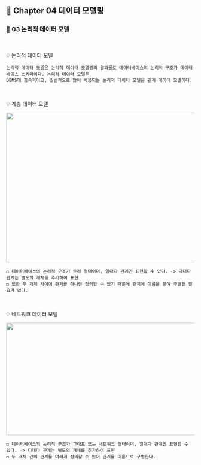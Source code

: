 ## 📒 Chapter 04 데이터 모델링
### 📗 03 논리적 데이터 모델
</br>

💡 논리적 데이터 모델

    논리적 데이터 모델은 논리적 데이터 모델링의 결과물로 데이터베이스의 논리적 구조가 데이터베이스 스키마이다. 논리적 데이터 모델은
    DBMS에 종속적이고, 일반적으로 많이 사용되는 논리적 데이터 모델은 관계 데이터 모델이다.
</br>

💡 계층 데이터 모델
<p align="center"><img src="https://user-images.githubusercontent.com/45066381/137844037-140a7e93-5675-4698-9a3b-87dea0648707.jpg" width="800" height="400"/></p>

    ◻️ 데이터베이스의 논리적 구조가 트리 형태이며, 일대다 관계만 표현할 수 있다. -> 다대다 관계는 별도의 개체를 추가하여 표현
    ◻️ 또한 두 개체 사이에 관계를 하나만 정의할 수 있기 때문에 관계에 이름을 붙여 구별할 필요가 없다.
</br>

💡 네트워크 데이터 모델
<p align="center"><img src="https://user-images.githubusercontent.com/45066381/137844395-c115ce0d-5c9f-4af9-9f20-4c442913415b.jpg" width="800" height="300"/></p>

    ◻️ 데이터베이스의 논리적 구조가 그래프 또는 네트워크 형태이며, 일대다 관계만 표현할 수 있다. -> 다대다 관계는 별도의 개체를 추가하여 표현
    ◻️ 두 개체 간의 관계를 여러개 정의할 수 있어 관계를 이름으로 구별한다. 
